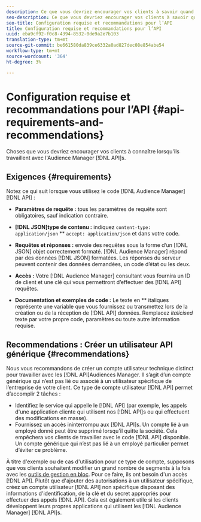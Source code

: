 ```yaml
---
description: Ce que vous devriez encourager vos clients à savoir quand ils travaillent avec les API d'Audience Manager.
seo-description: Ce que vous devriez encourager vos clients à savoir quand ils travaillent avec les API d'Audience Manager.
seo-title: Configuration requise et recommandations pour l’API
title: Configuration requise et recommandations pour l’API
uuid: eba9cf92-f0c8-4394-8532-0de9a2e7b103
translation-type: tm+mt
source-git-commit: be661580da839ce6332a0ad827dec08e854abe54
workflow-type: tm+mt
source-wordcount: '364'
ht-degree: 3%

---
```



# Configuration requise et recommandations pour l’API {#api-requirements-and-recommendations}

Choses que vous devriez encourager vos clients à connaître lorsqu&#39;ils travaillent avec l&#39;Audience Manager [!DNL API]s.

## Exigences {#requirements}

Notez ce qui suit lorsque vous utilisez le code [!DNL Audience Manager] [!DNL API] :

* **Paramètres de requête :** tous les paramètres de requête sont obligatoires, sauf indication contraire.
* **[!DNL JSON]type de contenu :** indiquez  `content-type: application/json` ** `accept: application/json` et dans votre code.

* **Requêtes et réponses :** envoie des requêtes sous la forme d’un  [!DNL JSON] objet correctement formaté. [!DNL Audience Manager] répond par des données  [!DNL JSON] formatées. Les réponses du serveur peuvent contenir des données demandées, un code d’état ou les deux.

* **Accès :** Votre  [!DNL Audience Manager] consultant vous fournira un ID de client et une clé qui vous permettront d’effectuer des  [!DNL API] requêtes.

* **Documentation et exemples de code :** Le texte en  ** italiques représente une variable que vous fournissez ou transmettez lors de la création ou de la réception de  [!DNL API] données. Remplacez *italicised* texte par votre propre code, paramètres ou toute autre information requise.

## Recommendations : Créer un utilisateur API générique {#recommendations}

Nous vous recommandons de créer un compte utilisateur technique distinct pour travailler avec les [!DNL API]Audiences Manager. Il s’agit d’un compte générique qui n’est pas lié ou associé à un utilisateur spécifique de l’entreprise de votre client. Ce type de compte utilisateur [!DNL API] permet d’accomplir 2 tâches :

* Identifiez le service qui appelle le [!DNL API] (par exemple, les appels d&#39;une application cliente qui utilisent nos [!DNL API]s ou qui effectuent des modifications en masse).
* Fournissez un accès ininterrompu aux [!DNL API]s. Un compte lié à un employé donné peut être supprimé lorsqu&#39;il quitte la société. Cela empêchera vos clients de travailler avec le code [!DNL API] disponible. Un compte générique qui n’est pas lié à un employé particulier permet d’éviter ce problème.

À titre d&#39;exemple ou de cas d&#39;utilisation pour ce type de compte, supposons que vos clients souhaitent modifier un grand nombre de segments à la fois avec les [outils de gestion en bloc](https://docs.adobe.com/content/help/en/audience-manager/user-guide/reference/bult-management-tools/bulk-management-intro.html). Pour ce faire, ils ont besoin d&#39;un accès [!DNL API]. Plutôt que d&#39;ajouter des autorisations à un utilisateur spécifique, créez un compte utilisateur [!DNL API] non spécifique disposant des informations d&#39;identification, de la clé et du secret appropriés pour effectuer des appels [!DNL API]. Cela est également utile si les clients développent leurs propres applications qui utilisent les [!DNL Audience Manager] [!DNL API]s.
